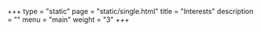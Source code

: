 +++
type = "static"
page = "static/single.html"
title = "Interests"
description = ""
menu = "main"
weight = "3"
+++

